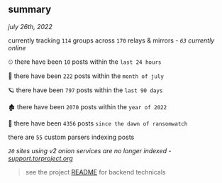 
## summary
_july 26th, 2022_

currently tracking `114` groups across `170` relays & mirrors - _`63` currently online_

⏲ there have been `10` posts within the `last 24 hours`

🦈 there have been `222` posts within the `month of july`

🪐 there have been `797` posts within the `last 90 days`

🏚 there have been `2070` posts within the `year of 2022`

🦕 there have been `4356` posts `since the dawn of ransomwatch`

there are `55` custom parsers indexing posts

_`20` sites using v2 onion services are no longer indexed - [support.torproject.org](https://support.torproject.org/onionservices/v2-deprecation/)_

> see the project [README](https://github.com/joshhighet/ransomwatch#ransomwatch--) for backend technicals
